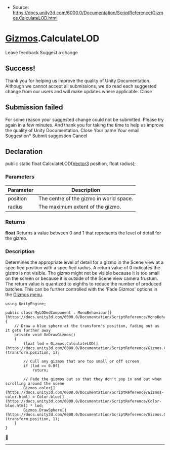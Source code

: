 * Source: https://docs.unity3d.com/6000.0/Documentation/ScriptReference/Gizmos.CalculateLOD.html

#  [Gizmos](https://docs.unity3d.com/6000.0/Documentation/ScriptReference/Gizmos.html).CalculateLOD
Leave feedback
Suggest a change
## Success!
Thank you for helping us improve the quality of Unity Documentation. Although we cannot accept all submissions, we do read each suggested change from our users and will make updates where applicable.
Close
## Submission failed
For some reason your suggested change could not be submitted. Please <a>try again</a> in a few minutes. And thank you for taking the time to help us improve the quality of Unity Documentation.
Close
Your name Your email Suggestion* Submit suggestion
Cancel
## Declaration
public static float CalculateLOD([Vector3](https://docs.unity3d.com/6000.0/Documentation/ScriptReference/Vector3.html) position, float radius); 
### Parameters
Parameter | Description  
---|---  
position | The centre of the gizmo in world space.  
radius | The maximum extent of the gizmo.  
### Returns
**float** Returns a value between 0 and 1 that represents the level of detail for the gizmo. 
### Description
Determines the appropriate level of detail for a gizmo in the Scene view at a specified position with a specified radius.
A return value of 0 indicates the gizmo is not visible. The gizmo might not be visible because it is too small on the screen or because it is outside of the Scene view camera frustum. The return value is quantized to eighths to reduce the number of produced batches. This can be further controlled with the 'Fade Gizmos' options in the [Gizmos menu](https://docs.unity3d.com/6000.0/Documentation/Manual/GizmosMenu.html). 
```
using UnityEngine;  
  
public class MyLODedComponent : MonoBehaviour[](https://docs.unity3d.com/6000.0/Documentation/ScriptReference/MonoBehaviour.html)
{
    // Draw a blue sphere at the transform's position, fading out as it gets further away
    private void OnDrawGizmos()
    {
        float lod = Gizmos.CalculateLOD[](https://docs.unity3d.com/6000.0/Documentation/ScriptReference/Gizmos.CalculateLOD.html)(transform.position, 1);  
  
        // Cull any gizmos that are too small or off screen
        if (lod == 0.0f)
            return;  
  
        // Fade the gizmos out so that they don't pop in and out when scrolling around the scene
        Gizmos.color[](https://docs.unity3d.com/6000.0/Documentation/ScriptReference/Gizmos-color.html) = Color.blue[](https://docs.unity3d.com/6000.0/Documentation/ScriptReference/Color-blue.html) * lod;
        Gizmos.DrawSphere[](https://docs.unity3d.com/6000.0/Documentation/ScriptReference/Gizmos.DrawSphere.html)(transform.position, 1);
    }
}

```

* * *
